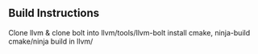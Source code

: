 ## Build Instructions

Clone llvm & clone bolt into llvm/tools/llvm-bolt
install cmake, ninja-build
cmake/ninja build in llvm/


